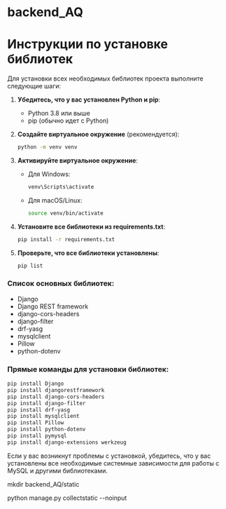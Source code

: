 # backend_AQ

# Инструкции по установке библиотек

Для установки всех необходимых библиотек проекта выполните следующие шаги:

1. **Убедитесь, что у вас установлен Python и pip**:
   - Python 3.8 или выше
   - pip (обычно идет с Python)

2. **Создайте виртуальное окружение** (рекомендуется):
   ```bash
   python -m venv venv
   ```

3. **Активируйте виртуальное окружение**:
   - Для Windows:
     ```bash
     venv\Scripts\activate
     ```
   - Для macOS/Linux:
     ```bash
     source venv/bin/activate
     ```

4. **Установите все библиотеки из requirements.txt**:
   ```bash
   pip install -r requirements.txt
   ```

5. **Проверьте, что все библиотеки установлены**:
   ```bash
   pip list
   ```

### Список основных библиотек:
- Django
- Django REST framework
- django-cors-headers
- django-filter
- drf-yasg
- mysqlclient
- Pillow
- python-dotenv

### Прямые команды для установки библиотек:
```bash
pip install Django
pip install djangorestframework
pip install django-cors-headers
pip install django-filter
pip install drf-yasg
pip install mysqlclient
pip install Pillow
pip install python-dotenv
pip install pymysql
pip install django-extensions werkzeug
```

Если у вас возникнут проблемы с установкой, убедитесь, что у вас установлены все необходимые системные зависимости для работы с MySQL и другими библиотеками.

mkdir backend_AQ/static

python manage.py collectstatic --noinput